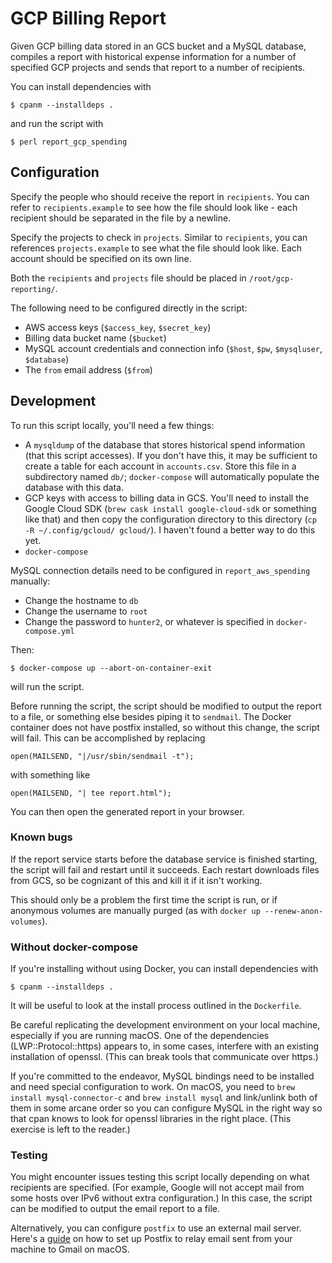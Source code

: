 # GCP Billing Report

Given GCP billing data stored in an GCS bucket and a MySQL database, compiles
a report with historical expense information for a number of specified GCP
projects and sends that report to a number of recipients.

You can install dependencies with

    $ cpanm --installdeps .

and run the script with

    $ perl report_gcp_spending


## Configuration

Specify the people who should receive the report in `recipients`. You can refer
to `recipients.example` to see how the file should look like - each recipient
should be separated in the file by a newline.

Specify the projects to check in `projects`. Similar to `recipients`, you can
references `projects.example` to see what the file should look like. Each
account should be specified on its own line.

Both the `recipients` and `projects` file should be placed in
`/root/gcp-reporting/`.

The following need to be configured directly in the script:
* AWS access keys (`$access_key`, `$secret_key`)
* Billing data bucket name (`$bucket`)
* MySQL account credentials and connection info (`$host`, `$pw`, `$mysqluser`,
  `$database`)
* The `from` email address (`$from`)


## Development

To run this script locally, you'll need a few things:
* A `mysqldump` of the database that stores historical spend information (that
  this script accesses). If you don't have this, it may be sufficient to create
  a table for each account in `accounts.csv`. Store this file in a subdirectory
  named `db/`; `docker-compose` will automatically populate the database with
  this data.
* GCP keys with access to billing data in GCS. You'll need to install the
  Google Cloud SDK (`brew cask install google-cloud-sdk` or something like
  that) and then copy the configuration directory to this directory
  (`cp -R ~/.config/gcloud/ gcloud/`). I haven't found a better way to do this
  yet.
* `docker-compose`

MySQL connection details need to be configured in `report_aws_spending`
manually:
* Change the hostname to `db`
* Change the username to `root`
* Change the password to `hunter2`, or whatever is specified in
  `docker-compose.yml`

Then:

    $ docker-compose up --abort-on-container-exit

will run the script.

Before running the script, the script should be modified to output the report
to a file, or something else besides piping it to `sendmail`. The Docker
container does not have postfix installed, so without this change, the script
will fail. This can be accomplished by replacing

    open(MAILSEND, "|/usr/sbin/sendmail -t");

with something like

    open(MAILSEND, "| tee report.html");

You can then open the generated report in your browser.


### Known bugs

If the report service starts before the database service is finished starting,
the script will fail and restart until it succeeds. Each restart downloads
files from GCS, so be cognizant of this and kill it if it isn't working.

This should only be a problem the first time the script is run, or if anonymous
volumes are manually purged (as with `docker up --renew-anon-volumes`).

### Without docker-compose

If you're installing without using Docker, you can install dependencies with

    $ cpanm --installdeps .

It will be useful to look at the install process outlined in the `Dockerfile`.

Be careful replicating the development environment on your local machine,
especially if you are running macOS. One of the dependencies
(LWP::Protocol::https) appears to, in some cases, interfere with an existing
installation of openssl. (This can break tools that communicate over https.)

If you're committed to the endeavor, MySQL bindings need to be installed and
need special configuration to work. On macOS, you need to `brew install
mysql-connector-c` and `brew install mysql` and link/unlink both of them in
some arcane order so you can configure MySQL in the right way so that cpan
knows to look for openssl libraries in the right place. (This exercise is left
to the reader.)

### Testing

You might encounter issues testing this script locally depending on what
recipients are specified. (For example, Google will not accept mail from some
hosts over IPv6 without extra configuration.) In this case, the script can be
modified to output the email report to a file.

Alternatively, you can configure `postfix` to use an external mail server.
Here's a [guide](https://gist.github.com/kany/c44c077881047ead8faa) on how
to set up Postfix to relay email sent from your machine to Gmail on macOS.
